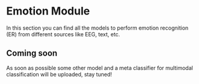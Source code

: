 # Emotion Module

In this section you can find all the models to perform emotion recognition (ER) from different sources like EEG, text, etc. 

## Coming soon
As soon as possible some other model and a meta classifier for multimodal classification will be uploaded, stay tuned!

